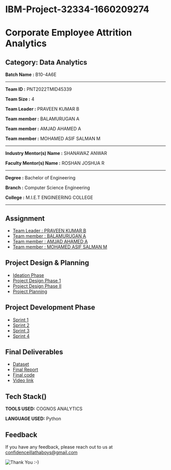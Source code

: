 

# IBM-Project-32334-1660209274

# Corporate Employee Attrition Analytics


## Category: Data Analytics


**Batch Name :** B10-4A6E

---

**Team ID :** PNT2022TMID45339

**Team Size :** 4

**Team Leader :** PRAVEEN KUMAR B

**Team member :** BALAMURUGAN A

**Team member :** AMJAD AHAMED A

**Team member :** MOHAMED ASIF SALMAN M

---
**Industry Mentor(s) Name :**	SHANAWAZ ANWAR

**Faculty Mentor(s) Name :** ROSHAN JOSHUA R

---

**Degree	:**	
Bachelor of Engineering

**Branch	:**	
Computer Science Engineering

**College	:**	
M.I.E.T ENGINEERING COLLEGE

---





## Assignment  

 - [Team Leader : PRAVEEN KUMAR B](https://github.com/IBM-EPBL/IBM-Project-32334-1660209274/tree/main/Assignments/Team%20Lead)
 - [Team member : BALAMURUGAN A](https://github.com/IBM-EPBL/IBM-Project-32334-1660209274/tree/main/Assignments/Team%20member%201)
 - [Team member : AMJAD AHAMED A](https://github.com/IBM-EPBL/IBM-Project-32334-1660209274/tree/main/Assignments/Team%20member%202)
 - [Team member : MOHAMED ASIF SALMAN M](https://github.com/IBM-EPBL/IBM-Project-32334-1660209274/tree/main/Assignments/Team%20member%203)


## Project Design & Planning
- [Ideation Phase](https://github.com/IBM-EPBL/IBM-Project-32334-1660209274/tree/main/Project%20Design%20%26%20Planning/Ideation%20Phase)
- [Project Design Phase 1](https://github.com/IBM-EPBL/IBM-Project-32334-1660209274/tree/main/Project%20Design%20%26%20Planning/Project%20Design%20phase%201)
- [Project Design Phase II](https://github.com/IBM-EPBL/IBM-Project-32334-1660209274/tree/main/Project%20Design%20%26%20Planning/Project%20Design%20phase%202)
- [Project Planning](https://github.com/IBM-EPBL/IBM-Project-32334-1660209274/tree/main/Project%20Design%20%26%20Planning/Project%20Planning)

## Project Development Phase
- [Sprint 1](https://github.com/IBM-EPBL/IBM-Project-32334-1660209274/tree/main/Project%20Development%20Phase/Sprint%201)
- [Sprint 2](https://github.com/IBM-EPBL/IBM-Project-32334-1660209274/tree/main/Project%20Development%20Phase/Sprint%202)
- [Sprint 3](https://github.com/IBM-EPBL/IBM-Project-32334-1660209274/tree/main/Project%20Development%20Phase/Sprint%203)
- [Sprint 4](https://github.com/IBM-EPBL/IBM-Project-32334-1660209274/tree/main/Project%20Development%20Phase/Sprint%204)

## Final Deliverables

- [Dataset](https://github.com/IBM-EPBL/IBM-Project-32334-1660209274/tree/main/Final%20Deliverables/Dataset)
- [Final Report](https://github.com/IBM-EPBL/IBM-Project-32334-1660209274/tree/main/Final%20Deliverables/Final%20Report)
- [Final code](https://github.com/IBM-EPBL/IBM-Project-32334-1660209274/tree/main/Final%20Deliverables/Final%20code)
- [Video link](https://github.com/IBM-EPBL/IBM-Project-32334-1660209274/tree/main/Final%20Deliverables/Video%20link)



## Tech Stack()

**TOOLS USED:** COGNOS ANALYTICS

**LANGUAGE USED:** Python


## Feedback

If you have any feedback, please reach out to us at confidenceillathaboys@gmail.com




![Thank You :-)](https://i0.wp.com/paulaspoint.com/wp-content/uploads/2018/04/thank-you.jpg?fit=275%2C183)
